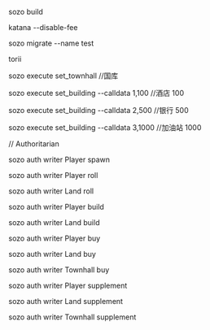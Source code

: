sozo build

katana --disable-fee

sozo migrate --name test

torii


sozo execute set_townhall  //国库

sozo execute set_building  --calldata 1,100  //酒店 100

sozo execute set_building  --calldata 2,500  //银行 500

sozo execute set_building  --calldata 3,1000 //加油站 1000


// Authoritarian

sozo auth writer Player spawn

sozo auth writer Player roll

sozo auth writer Land roll

sozo auth writer Player build

sozo auth writer Land build

sozo auth writer Player buy

sozo auth writer Land buy

sozo auth writer Townhall buy

sozo auth writer Player supplement

sozo auth writer Land supplement

sozo auth writer Townhall supplement
